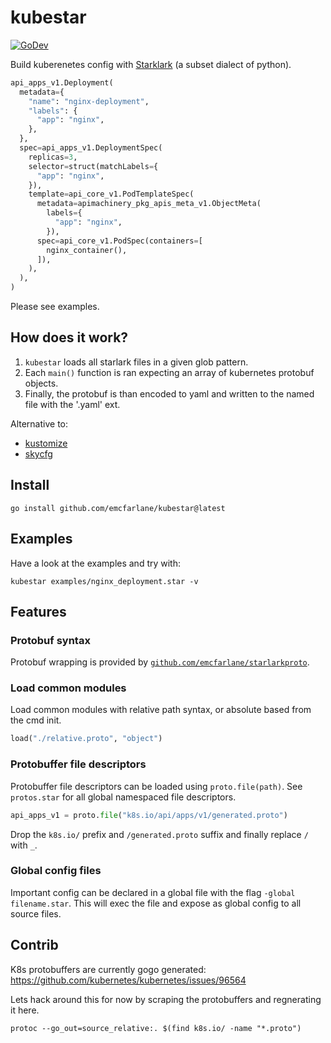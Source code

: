 # kubestar

[![GoDev](https://img.shields.io/static/v1?label=godev&message=reference&color=00add8)](https://pkg.go.dev/github.com/emcfarlane/kubestar?tab=doc)

Build kuberenetes config with [Starklark](https://github.com/google/starlark-go/blob/master/doc/spec.md) (a subset dialect of python). 

```python
api_apps_v1.Deployment(
  metadata={
    "name": "nginx-deployment",
    "labels": {
      "app": "nginx",
    },
  },
  spec=api_apps_v1.DeploymentSpec(
    replicas=3,
    selector=struct(matchLabels={
      "app": "nginx",
    }),
    template=api_core_v1.PodTemplateSpec(
      metadata=apimachinery_pkg_apis_meta_v1.ObjectMeta(
        labels={
          "app": "nginx",
        }),
      spec=api_core_v1.PodSpec(containers=[
        nginx_container(),
      ]),
    ),
  ),
)
```
Please see examples.

## How does it work?

1. `kubestar` loads all starlark files in a given glob pattern.
2. Each `main()` function is ran expecting an array of kubernetes protobuf objects.
4. Finally, the protobuf is than encoded to yaml and written to the named file with the '.yaml' ext.

Alternative to:
- [kustomize](https://github.com/kubernetes-sigs/kustomize)
- [skycfg](https://github.com/stripe/skycfg)

## Install

```
go install github.com/emcfarlane/kubestar@latest
```

## Examples

Have a look at the examples and try with:
```
kubestar examples/nginx_deployment.star -v 
```

## Features

### Protobuf syntax

Protobuf wrapping is provided by [`github.com/emcfarlane/starlarkproto`](https://github.com/emcfarlane/starlarkproto). 

### Load common modules

Load common modules with relative path syntax, or absolute based from the cmd init.
```python
load("./relative.proto", "object")
```

### Protobuffer file descriptors

Protobuffer file descriptors can be loaded using `proto.file(path)`.
See `protos.star` for all global namespaced file descriptors. 

```python
api_apps_v1 = proto.file("k8s.io/api/apps/v1/generated.proto")
```
Drop the `k8s.io/` prefix and `/generated.proto` suffix and finally replace `/` with `_`.

### Global config files

Important config can be declared in a global file with the flag `-global filename.star`. 
This will exec the file and expose as global config to all source files.

## Contrib

K8s protobuffers are currently gogo generated: https://github.com/kubernetes/kubernetes/issues/96564

Lets hack around this for now by scraping the protobuffers and regnerating it here.
```
protoc --go_out=source_relative:. $(find k8s.io/ -name "*.proto")
```
